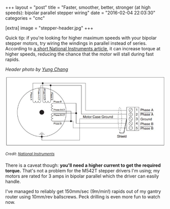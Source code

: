 +++
layout = "post"
title = "Faster, smoother, better, stronger (at high speeds): bipolar parallel stepper wiring"
date = "2016-02-04 22:03:30"
categories = "cnc"

[extra]
image = "stepper-header.jpg"
+++

Quick tip: if you're looking for higher maximum speeds with your bipolar stepper motors, try wiring
the windings in parallel instead of series. According to
[a short National Instruments article](http://digital.ni.com/public.nsf/allkb/B1CC4C64ABBC7D3C86257BC70017B9E2),
it can increase torque at higher speeds, reducing the chance that the motor will stall during fast
rapids.

_Header photo by [Yung Chang](https://unsplash.com/@yungnoma)_

![Parallel wiring diagram](/assets/images/bipolar-parallel.jpg)

<sup>_Credit:
[National Instruments](http://digital.ni.com/public.nsf/allkb/B1CC4C64ABBC7D3C86257BC70017B9E2)_</sup>

There is a caveat though: **you'll need a higher current to get the required torque.** That's not a
problem for the M542T stepper drivers I'm using; my motors are rated for 3 amps in bipolar parallel
which the driver can easily handle.

I've managed to reliably get 150mm/sec (9m/min!) rapids out of my gantry router using 10mm/rev
ballscrews. Peck drilling is even more fun to watch now.
